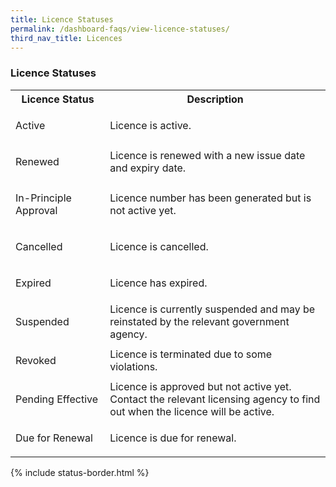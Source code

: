 ```yaml
---
title: Licence Statuses
permalink: /dashboard-faqs/view-licence-statuses/
third_nav_title: Licences
---
```


### Licence Statuses

<table>
<tr>
<th style='width: 30%;'><b>Licence Status</b></th>
<th style='width: auto;'><b>Description</b></th>
</tr>
<tr>
<td><p id="status-border" class="green">Active</p></td>
<td>Licence is active.</td>
</tr>
<tr>
<td><p id="status-border" class="green">Renewed</p></td>
<td>Licence is renewed with a new issue date and expiry date.</td>
</tr>
<tr>
<td><p id="status-border" class="green">In-Principle Approval</p></td>
<td>Licence number has been generated but is not active yet.</td>
</tr>
<tr>
<td><p id="status-border" class="orange">Cancelled</p></td>
<td>Licence is cancelled.</td>
</tr>
<tr>
<td><p id="status-border" class="red">Expired</p></td>
<td>Licence has expired.</td>
</tr>
<tr>
<td><p id="status-border" class="red">Suspended</p></td>
<td>Licence is currently suspended and may be reinstated by the relevant government agency.</td>
</tr>
<tr>
<td><p id="status-border" class="red">Revoked</p></td>
<td>Licence is terminated due to some violations.</td>
</tr>
<tr>
<td><p id="status-border" class="blue">Pending Effective</p></td>
<td>Licence is approved but not active yet. Contact the relevant licensing agency to find out when the licence will be active.</td>
</tr>
<tr>
<td><p id="status-border" class="orange">Due for Renewal</p></td>
<td>Licence is due for renewal.</td>
</tr>
</table>

{% include status-border.html %}